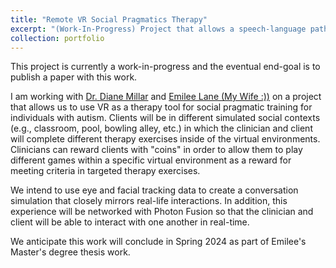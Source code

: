 ```yaml
---
title: "Remote VR Social Pragmatics Therapy"
excerpt: "(Work-In-Progress) Project that allows a speech-language pathologist to provide social skill intervention with clients diagnosed with autism spectrum disorder in simualted social scenarios <br/><img src='/images/500x300.png'>"
collection: portfolio
---
```


This project is currently a work-in-progress and the eventual end-goal is to publish a paper with this work. 

I am working with [Dr. Diane Millar](https://www.radford.edu/content/wchs/home/cosd/about/faculty.html) and [Emilee Lane (My Wife :))](https://www.linkedin.com/in/emilee-helbert/) on a project that allows us to use VR as a therapy tool for social pragmatic training for individuals with autism. Clients will be in different simulated social contexts (e.g., classroom, pool, bowling alley, etc.) in which the clinician and client will complete different therapy exercises inside of the virtual environments. Clinicians can reward clients with "coins" in order to allow them to play different games within a specific virtual environment as a reward for meeting criteria in targeted therapy exercises. 

We intend to use eye and facial tracking data to create a conversation simulation that closely mirrors real-life interactions. In addition, this experience will be networked with Photon Fusion so that the clinician and client will be able to interact with one another in real-time. 

We anticipate this work will conclude in Spring 2024 as part of Emilee's Master's degree thesis work. 
